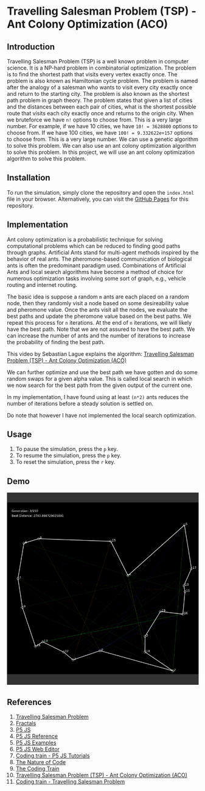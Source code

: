 # Travelling Salesman Problem (TSP) - Ant Colony Optimization (ACO)

## Introduction

Travelling Salesman Problem (TSP) is a well known problem in computer science. It is a NP-hard problem in combinatorial optimization. The problem is to find the shortest path that visits every vertex exactly once. The problem is also known as Hamiltonian cycle problem. The problem is named after the analogy of a salesman who wants to visit every city exactly once and return to the starting city. The problem is also known as the shortest path problem in graph theory. The problem states that given a list of cities and the distances between each pair of cities, what is the shortest possible route that visits each city exactly once and returns to the origin city. When we bruteforce we have `n!` options to choose from. This is a very large number. For example, if we have 10 cities, we have `10! = 3628800` options to choose from. If we have 100 cities, we have `100! = 9.332622e+157` options to choose from. This is a very large number. We can use a genetic algorithm to solve this problem. We can also use an ant colony optimization algorithm to solve this problem. In this project, we will use an ant colony optimization algorithm to solve this problem.

## Installation

To run the simulation, simply clone the repository and open the `index.html` file in your browser. Alternatively, you can visit the [GitHub Pages](https://ghostscypher.github.io/travelling_salesman/src/index.html) for this repository.

## Implementation

Ant colony optimization is a probabilistic technique for solving computational problems which can be reduced to finding good paths through graphs. Artificial Ants stand for multi-agent methods inspired by the behavior of real ants. The pheromone-based communication of biological ants is often the predominant paradigm used. Combinations of Artificial Ants and local search algorithms have become a method of choice for numerous optimization tasks involving some sort of graph, e.g., vehicle routing and internet routing.

The basic idea is suppose a random `m` ants are each placed on a random node, then they randomly visit a node based on some desireability value and pheromone value. Once the ants visit all the nodes, we evaluate the best paths and update the pheromone value based on the best paths. We repeat this process for `n` iterations. At the end of `n` iterations, we will likely have the best path. Note that we are not assured to have the best path. We can increase the number of ants and the number of iterations to increase the probability of finding the best path.

This video by Sebastian Lague explains the algorithm: [Travelling Salesman Problem (TSP) - Ant Colony Optimization (ACO)](https://www.youtube.com/watch?v=X-iSQQgOd1A&t=200s&ab_channel=SebastianLague)

We can further optimize and use the best path we have gotten and do some random swaps for a given alpha value. This is called local search in which we now search for the best path from the given output of the current one.

In my implementation, I have found using at least `(n*2)` ants reduces the number of iterations before a steady solution is settled on.

Do note that however I have not implemented the local search optimization.

## Usage

1. To pause the simulation, press the `p` key.
2. To resume the simulation, press the `p` key.
3. To reset the simulation, press the `r` key.

## Demo

<img src="https://raw.githubusercontent.com/ghostscypher/travelling_salesman/output/demo.gif" alt="Travelling Salesman Problem">

## References

1. [Travelling Salesman Problem](https://en.wikipedia.org/wiki/Travelling_salesman_problem)
2. [Fractals](https://en.wikipedia.org/wiki/Fractal)
3. [P5 JS](https://p5js.org/)
4. [P5 JS Reference](https://p5js.org/reference/)
5. [P5 JS Examples](https://p5js.org/examples/)
6. [P5 JS Web Editor](https://editor.p5js.org/)
7. [Coding train - P5 JS Tutorials](https://www.youtube.com/user/shiffman/playlists?view=50&sort=dd&shelf_id=14)
8. [The Nature of Code](https://natureofcode.com/)
9. [The Coding Train](https://thecodingtrain.com/)
10. [Travelling Salesman Problem (TSP) - Ant Colony Optimization (ACO)](https://www.youtube.com/watch?v=X-iSQQgOd1A&t=200s&ab_channel=SebastianLague)
11. [Coding train - Travelling Salesman Problem](https://www.youtube.com/watch?v=BAejnwN4Ccw&ab_channel=TheCodingTrain)